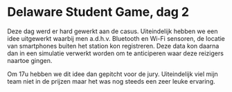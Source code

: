 # Delaware Student Game, dag 2

Deze dag werd er hard gewerkt aan de casus. Uiteindelijk hebben we een idee uitgewerkt waarbij men a.d.h.v. Bluetooth en Wi-Fi sensoren, de locatie van smartphones buiten het station kon registreren. Deze data kon daarna dan in een simulatie verwerkt worden om te anticiperen waar deze reizigers naartoe gingen.

Om 17u hebben we dit idee dan gepitcht voor de jury. Uiteindelijk viel mijn team niet in de prijzen maar het was nog steeds een zeer leuke ervaring.